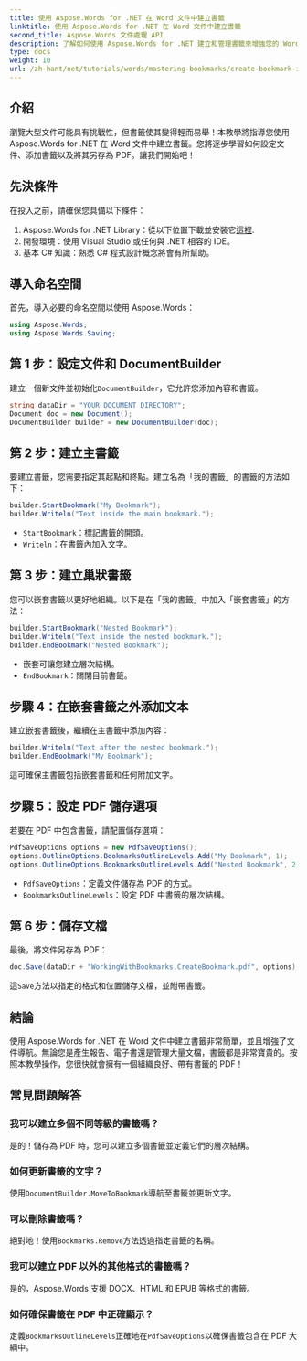 ```yaml
---
title: 使用 Aspose.Words for .NET 在 Word 文件中建立書籤
linktitle: 使用 Aspose.Words for .NET 在 Word 文件中建立書籤
second_title: Aspose.Words 文件處理 API
description: 了解如何使用 Aspose.Words for .NET 建立和管理書籤來增強您的 Word 文件。本逐步教程指南。
type: docs
weight: 10
url: /zh-hant/net/tutorials/words/mastering-bookmarks/create-bookmark-in-word-document/
---
```

## 介紹

瀏覽大型文件可能具有挑戰性，但書籤使其變得輕而易舉！本教學將指導您使用 Aspose.Words for .NET 在 Word 文件中建立書籤。您將逐步學習如何設定文件、添加書籤以及將其另存為 PDF。讓我們開始吧！

## 先決條件

在投入之前，請確保您具備以下條件：

1.  Aspose.Words for .NET Library：從以下位置下載並安裝它[這裡](https://releases.aspose.com/words/net/).
2. 開發環境：使用 Visual Studio 或任何與 .NET 相容的 IDE。
3. 基本 C# 知識：熟悉 C# 程式設計概念將會有所幫助。

## 導入命名空間

首先，導入必要的命名空間以使用 Aspose.Words：

```csharp
using Aspose.Words;
using Aspose.Words.Saving;
```

## 第 1 步：設定文件和 DocumentBuilder

建立一個新文件並初始化`DocumentBuilder`，它允許您添加內容和書籤。

```csharp
string dataDir = "YOUR DOCUMENT DIRECTORY";
Document doc = new Document();
DocumentBuilder builder = new DocumentBuilder(doc);
```

## 第 2 步：建立主書籤

要建立書籤，您需要指定其起點和終點。建立名為「我的書籤」的書籤的方法如下：

```csharp
builder.StartBookmark("My Bookmark");
builder.Writeln("Text inside the main bookmark.");
```
- `StartBookmark`：標記書籤的開頭。
- `Writeln`：在書籤內加入文字。

## 第 3 步：建立巢狀書籤

您可以嵌套書籤以更好地組織。以下是在「我的書籤」中加入「嵌套書籤」的方法：

```csharp
builder.StartBookmark("Nested Bookmark");
builder.Writeln("Text inside the nested bookmark.");
builder.EndBookmark("Nested Bookmark");
```
- 嵌套可讓您建立層次結構。 
- `EndBookmark`：關閉目前書籤。

## 步驟 4：在嵌套書籤之外添加文本

建立嵌套書籤後，繼續在主書籤中添加內容：

```csharp
builder.Writeln("Text after the nested bookmark.");
builder.EndBookmark("My Bookmark");
```
這可確保主書籤包括嵌套書籤和任何附加文字。

## 步驟 5：設定 PDF 儲存選項

若要在 PDF 中包含書籤，請配置儲存選項：

```csharp
PdfSaveOptions options = new PdfSaveOptions();
options.OutlineOptions.BookmarksOutlineLevels.Add("My Bookmark", 1);
options.OutlineOptions.BookmarksOutlineLevels.Add("Nested Bookmark", 2);
```
- `PdfSaveOptions`：定義文件儲存為 PDF 的方式。
- `BookmarksOutlineLevels`：設定 PDF 中書籤的層次結構。

## 第 6 步：儲存文檔

最後，將文件另存為 PDF：

```csharp
doc.Save(dataDir + "WorkingWithBookmarks.CreateBookmark.pdf", options);
```
這`Save`方法以指定的格式和位置儲存文檔，並附帶書籤。

## 結論

使用 Aspose.Words for .NET 在 Word 文件中建立書籤非常簡單，並且增強了文件導航。無論您是產生報告、電子書還是管理大量文檔，書籤都是非常寶貴的。按照本教學操作，您很快就會擁有一個組織良好、帶有書籤的 PDF！

## 常見問題解答

### 我可以建立多個不同等級的書籤嗎？
是的！儲存為 PDF 時，您可以建立多個書籤並定義它們的層次結構。

### 如何更新書籤的文字？
使用`DocumentBuilder.MoveToBookmark`導航至書籤並更新文字。

### 可以刪除書籤嗎？
絕對地！使用`Bookmarks.Remove`方法透過指定書籤的名稱。

### 我可以建立 PDF 以外的其他格式的書籤嗎？
是的，Aspose.Words 支援 DOCX、HTML 和 EPUB 等格式的書籤。

### 如何確保書籤在 PDF 中正確顯示？
定義`BookmarksOutlineLevels`正確地在`PdfSaveOptions`以確保書籤包含在 PDF 大綱中。